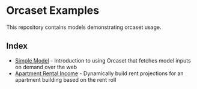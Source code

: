 # Orcaset Examples

This repository contains models demonstrating orcaset usage.

## Index

- [Simple Model](simple-model/) - Introduction to using Orcaset that fetches model inputs on demand over the web
- [Apartment Rental Income](apartment-rent-roll/) - Dynamically build rent projections for an apartment building based on the rent roll

